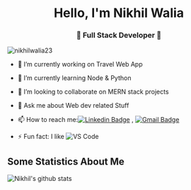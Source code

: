 <h1 align="center"> Hello, I'm Nikhil Walia</h1>
<h3 align="center">🚀 Full Stack Developer 🚀</h3>

<p align="left"> <img src="https://komarev.com/ghpvc/?username=nikhilwalia23" alt="nikhilwalia23" /> </p>

- 🔭 I’m currently working on Travel Web App
- 🌱 I’m currently learning Node & Python
- 👯 I’m looking to collaborate on MERN stack projects
- 💬 Ask me about Web dev related Stuff
- 📫 How to reach me:[![Linkedin Badge](https://img.shields.io/badge/-LinkedIn-blue?style=flat-square&logo=Linkedin&logoColor=white&link=)](https://www.linkedin.com/in/nikhil-walia-65997a181/) 
, [![Gmail Badge](https://img.shields.io/badge/-Gmail-c14438?style=flat-square&logo=Gmail&logoColor=white&link=mailto:nikhilwalia363@gamil.com)](mailto:nikhilwalia363@gmail.com)

- ⚡ Fun fact: I like ![VS Code](http://img.shields.io/badge/-VS%20Code-007ACC?style=flat-square&logo=visual-studio-code&logoColor=ffffff)

## Some Statistics About Me
![Nikhil's github stats](https://github-readme-stats.vercel.app/api?username=nikhilwalia23&include_all_commits=true&count_private=true&show_owner=true&show_icons=true&theme=merko)<br>
